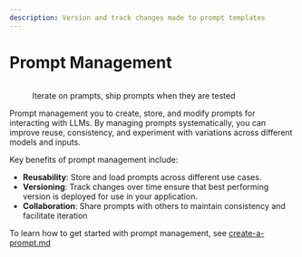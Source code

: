 ```yaml
---
description: Version and track changes made to prompt templates
---
```


# Prompt Management

<figure><img src="https://storage.googleapis.com/arize-phoenix-assets/assets/images/prompt_management.gif" alt=""><figcaption><p>Iterate on prampts, ship prompts when they are tested</p></figcaption></figure>



Prompt management you to create, store, and modify prompts for interacting with LLMs. By managing prompts systematically, you can improve reuse, consistency, and experiment with variations across different models and inputs.

Key benefits of prompt management include:

* **Reusability**: Store and load prompts across different use cases.
* **Versioning**: Track changes over time ensure that best performing version is deployed for use in your application.
* **Collaboration**: Share prompts with others to maintain consistency and facilitate iteration

To learn how to get started with prompt management, see [create-a-prompt.md](../how-to-prompts/create-a-prompt.md "mention")
